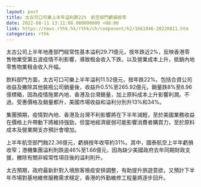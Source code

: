 ```yaml
---
layout: post
title: 太古可口可樂上半年溢利跌22%　航空部門虧損收窄
date: 2022-08-11 13:11:08.000000000 +08:00
link: https://news.rthk.hk/rthk/ch/component/k2/1661946-20220811.htm
categories: rthk
---
```


太古公司上半年地產部門經常性基本溢利29.71億元，按年跌近2%，反映香港零售物業受第五波疫情不利影響，導致租金收入下跌，以及營業成本上升，抵銷內地零售物業租金收入升幅。

飲料部門方面，太古可口可樂上半年溢利11.52億元，按年跌22%。包括合資公司收益及撇除其他裝瓶公司銷量後，收益升0.5%至265.92億元，銷量跌8%至8.96億標箱，因為疫情拖累內地、香港及台灣銷量，加上原料成本上升影響利潤。不過，受惠價格及銷量都升，美國市場收益和溢利分別升13%和34%。

集團預期，疫情對內地、香港及台灣不利影響將在下半年減輕，至於美國業務收益在價格上升帶動下將維持強勁，但當地經濟疲弱可能影響消費者購買力，至於原料成本及營業開支亦預計會增加。

上半年航空部門蝕22.36億元，虧損按年收窄約31%。其中，國泰航空上半年虧損收窄；港機集團溢利則跌逾46%至1.66億元，因為缺少美國政府去年同期財政支援，撇除有關非經常性項目後的溢利則升。

太古預期，政府最新針對入境旅客檢疫安排調整，有助提升旅遊意欲，又預計下半年市場對基地維修服務需求穩定，香港的外勤維修工程量將逐步回升。
